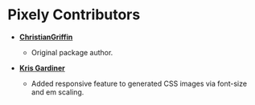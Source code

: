 Pixely Contributors
============================================
* **[ChristianGriffin](https://github.com/ChrGriffin)**
  * Original package author.
  
* **[Kris Gardiner](https://github.com/krisgardiner)**
  * Added responsive feature to generated CSS images via font-size and em scaling.
